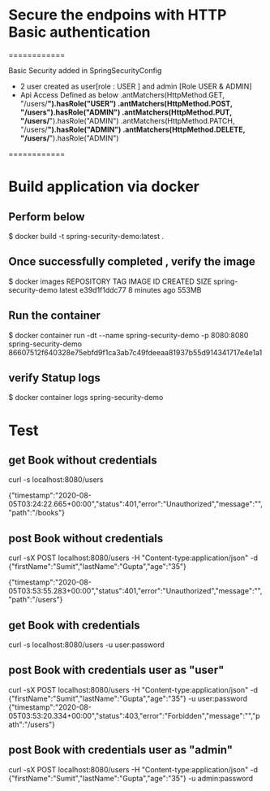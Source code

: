 # Secure the endpoins with HTTP Basic authentication

============

Basic Security added in SpringSecurityConfig
 - 2 user created as user[role : USER ] and admin [Role USER & ADMIN]
 - Api Access Defined as below
    .antMatchers(HttpMethod.GET, "/users/**").hasRole("USER")
    .antMatchers(HttpMethod.POST, "/users").hasRole("ADMIN")
    .antMatchers(HttpMethod.PUT, "/users/**").hasRole("ADMIN")
    .antMatchers(HttpMethod.PATCH, "/users/**").hasRole("ADMIN")
    .antMatchers(HttpMethod.DELETE, "/users/**").hasRole("ADMIN")

============

# Build application via docker

## Perform below 

$ docker build -t spring-security-demo:latest .

## Once successfully completed , verify the image
$ docker images
REPOSITORY                          TAG                 IMAGE ID            CREATED             SIZE
spring-security-demo                latest              e39d1f1ddc77        8 minutes ago       553MB

## Run the container 
$ docker container run -dt --name spring-security-demo -p 8080:8080 spring-security-demo
86607512f640328e75ebfd9f1ca3ab7c49fdeeaa81937b55d914341717e4e1a1

## verify Statup logs
$ docker container logs spring-security-demo


# Test
## get Book without credentials
curl -s localhost:8080/users

{"timestamp":"2020-08-05T03:24:22.665+00:00","status":401,"error":"Unauthorized","message":"","path":"/books"}

## post Book without credentials

curl -sX POST localhost:8080/users -H "Content-type:application/json" -d {\"firstName\":\"Sumit\",\"lastName\":\"Gupta\",\"age\":\"35\"}

{"timestamp":"2020-08-05T03:53:55.283+00:00","status":401,"error":"Unauthorized","message":"","path":"/users"}


## get Book with credentials
curl -s localhost:8080/users -u user:password


## post Book with credentials user as "user"
curl -sX POST localhost:8080/users -H "Content-type:application/json" -d {\"firstName\":\"Sumit\",\"lastName\":\"Gupta\",\"age\":\"35\"} -u user:password
{"timestamp":"2020-08-05T03:53:20.334+00:00","status":403,"error":"Forbidden","message":"","path":"/users"}

## post Book with credentials user as "admin"
curl -sX POST localhost:8080/users -H "Content-type:application/json" -d {\"firstName\":\"Sumit\",\"lastName\":\"Gupta\",\"age\":\"35\"} -u admin:password
